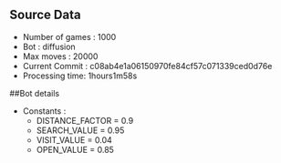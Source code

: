 ## Source Data
* Number of games : 1000
* Bot : diffusion
* Max moves : 20000
* Current Commit : c08ab4e1a06150970fe84cf57c071339ced0d76e
* Processing time: 1hours1m58s

##Bot details
* Constants :
    * DISTANCE_FACTOR = 0.9
    * SEARCH_VALUE = 0.95
    * VISIT_VALUE = 0.04
    * OPEN_VALUE = 0.85
